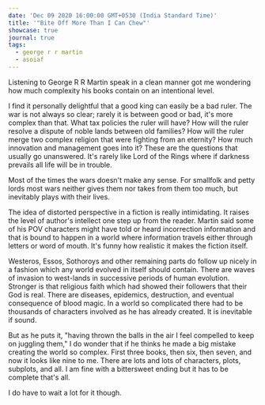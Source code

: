 ```yaml
---
date: 'Dec 09 2020 16:00:00 GMT+0530 (India Standard Time)'
title: '"Bite Off More Than I Can Chew"'
showcase: true
journal: true
tags: 
  - george r r martin
  - asoiaf
---
```


Listening to George R R Martin speak in a clean manner got me wondering how much complexity his books contain on an intentional level. 

I find it personally delightful that a good king can easily be a bad ruler. The war is not always so clear; rarely it is between good or bad, it's more complex than that. What tax policies the ruler will have? How will the ruler resolve a dispute of noble lands between old families? How will the ruler merge two complex religion that were fighting from an eternity? How much innovation and management goes into it? These are the questions that usually go unanswered. It's rarely like Lord of the Rings where if darkness prevails all life will be in trouble.

Most of the times the wars doesn't make any sense. For smallfolk and petty lords most wars neither gives them nor takes from them too much, but inevitably plays with their lives. 

The idea of distorted perspective in a fiction is really intimidating. It raises the level of author's intellect one step up from the reader. Martin said some of his POV characters might have told or heard incorrection information and that is bound to happen in a world where information travels either through letters or word of mouth. It's funny how realistic it makes the fiction itself.

Westeros, Essos, Sothoroys and other remaining parts do follow up nicely in a fashion which any world evolved in itself should contain. There are waves of invasion to west-lands in successive periods of human evolution. Stronger is that religious faith which had showed their followers that their God is real. There are diseases, epidemics, destruction, and eventual consequence of blood magic. In a world so complicated there had to be thousands of characters involved as he has already created. It is inevitable if sound. 

But as he puts it, "having thrown the balls in the air I feel compelled to keep on juggling them," I do wonder that if he thinks he made a big mistake creating the world so complex. First three books, then six, then seven, and now it looks like nine to me. There are lots and lots of characters, plots, subplots, and all. I am fine with a bittersweet ending but it has to be complete that's all.

I do have to wait a lot for it though.  